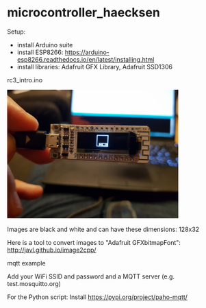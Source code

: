 # microcontroller_haecksen

Setup:
- install Arduino suite
- install ESP8266:
https://arduino-esp8266.readthedocs.io/en/latest/installing.html
- install libraries:
Adafruit GFX Library, Adafruit SSD1306


rc3_intro.ino

<img src="rc3.jpg" width=400/>

Images are black and white and can have these dimensions: 128x32 

Here is a tool to convert images to "Adafruit GFXbitmapFont":<br>
http://javl.github.io/image2cpp/


mqtt example

Add your WiFi SSID and password and a MQTT server (e.g. test.mosquitto.org)

For the Python script:
Install https://pypi.org/project/paho-mqtt/

